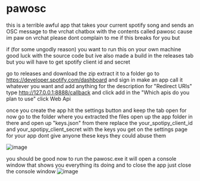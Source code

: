 # pawosc
this is a terrible awful app that takes your current spotify song and sends an OSC message to the vrchat chatbox with the contents
called pawosc cause im paw on vrchat
please dont complain to me if this breaks for you but 

if (for some ungodly reason) you want to run this on your own machine good luck with the source code but ive also made a build in the releases tab but you will have to get spotify client id and secret

go to releases and download the zip extract it to a folder
go to https://developer.spotify.com/dashboard and sign in
make an app call it whatever you want and add anything for the description
for "Redirect URIs" type http://127.0.0.1:8888/callback and click add
in the "Which apis do you plan to use" click Web Api

once you create the app hit the settings button and keep the tab open for now
go to the folder where you extracted the files
open up the app folder in there and open up "keys.json"
from there replace the your_spotipy_client_id and your_spotipy_client_secret with the keys you get on the settings page for your app
dont give anyone these keys they could abuse them

![image](https://github.com/user-attachments/assets/5925dd7f-cacd-47a1-85ea-bc77832daa72)


you should be good now to run the pawosc.exe it will open a console window that shows you everything its doing and to close the app just close the console window
![image](https://github.com/user-attachments/assets/1ba2f618-611c-4c2a-b92a-590aeac749c4)
